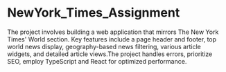 # NewYork_Times_Assignment
The project involves building a web application that mirrors The New York Times' World section. Key features include a page header and footer, top world news display, geography-based news filtering, various article widgets, and detailed article views.The project handles errors, prioritize SEO, employ TypeScript and React for optimized performance.
